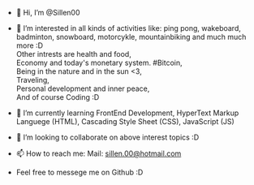 - 👋 Hi, I’m @Sillen00
- 👀 I’m interested in all kinds of activities like: ping pong, wakeboard, badminton, snowboard, motorcykle, mountainbiking and much much more :D <br>Other intrests are health and food, <br>Economy and today's monetary system. #Bitcoin, <br>Being in the nature and in the sun <3, <br> Traveling, <br>Personal development and inner peace, <br>And of course Coding :D
      
- 🌱 I’m currently learning FrontEnd Development,
      HyperText Markup Languege (HTML), 
      Cascading Style Sheet (CSS), 
      JavaScript (JS)
      
- 💞️ I’m looking to collaborate on above interest topics :D

- 📫 How to reach me: Mail: sillen.00@hotmail.com
- Feel free to messege me on Github :D

